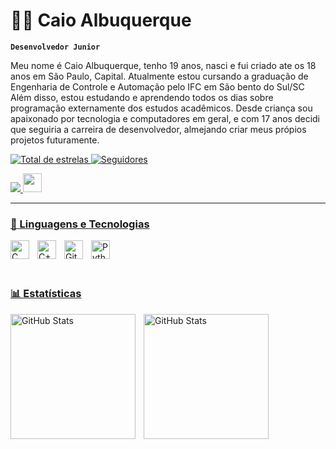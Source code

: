 # 🧑‍💻 Caio Albuquerque

**`Desenvolvedor Junior`**

Meu nome é Caio Albuquerque, tenho 19 anos, nasci e fui criado ate os 18 anos em São Paulo, Capital.
Atualmente estou cursando a graduação de Engenharia de Controle e Automação pelo IFC em São bento do Sul/SC
Além disso, estou estudando e aprendendo todos os dias sobre programação externamente dos estudos acadêmicos.
Desde criança sou apaixonado por tecnologia e computadores em geral, e com 17 anos decidi que seguiria a carreira de desenvolvedor, almejando criar meus própios projetos futuramente.

<p align="left">
    </a> 
    <a href="https://github.com/CaranguejoEngineer?tab=repositories&sort=stargazers">
        <img 
            alt="Total de estrelas" 
            title="Total de estrelas GitHub" 
            src="https://custom-icon-badges.demolab.com/github/stars/CaranguejoEngineer?color=55960c&style=for-the-badge&labelColor=488207&logo=star&label=estrelas"
        />
    </a>
    <a href="https://github.com/CaranguejoEngineer?tab=followers">
        <img 
            alt="Seguidores" 
            title="Me siga no GitHub" 
            src="https://custom-icon-badges.demolab.com/github/followers/CaranguejoEngineer?color=236ad3&labelColor=1155ba&style=for-the-badge&logo=github&label=Seguidores&logoColor=white"
        />
    </a>
</p>
    </a>
    <a href="https://custom-icon-badges.demolab.com/badge/-hermione@spew.co.uk-red?style=for-the-badge&logo=mention&logoColor=white">
    <img
        src="https://custom-icon-badges.demolab.com/badge/albuquerque.caio2@gmail.com-purple?style=for-the-badge&logo=mention&logoColor=white">
    <a href="https://custom-icon-badges.demolab.com/badge/custom-badge-blue.svg?logo=paintbrush&logoColor=white">
    <img
        height="30" src="https://custom-icon-badges.demolab.com/badge/pdecaranguejo-red.svg?logo=discordlogo123&logoColor=white">

---

### 🤖 Linguagens e Tecnologias

<img 
    align="left" 
    alt="C" 
    title="C"
    width="30px" 
    style="padding-right: 10px;" 
    src="https://cdn.jsdelivr.net/gh/devicons/devicon@latest/icons/c/c-original.svg"
/>
<img 
    align="left" 
    alt="C++" 
    title="C++"
    width="30px" 
    style="padding-right: 10px;" 
    src="https://cdn.jsdelivr.net/gh/devicons/devicon@latest/icons/cplusplus/cplusplus-original.svg"
/>
<img 
    align="left" 
    alt="Git" 
    title="Git"
    width="30px" 
    style="padding-right: 10px;" 
    src="https://cdn.jsdelivr.net/gh/devicons/devicon@latest/icons/git/git-original.svg" 
/>
<img 
    align="left" 
    alt="Python" 
    title="Python"
    width="30px" 
    style="padding-right: 10px;" 
    src="https://cdn.jsdelivr.net/gh/devicons/devicon@latest/icons/python/python-original.svg" 
/>

<br/>
<br/>
<br/>

### 📊 Estatísticas

<p>
  <img 
    align="left" 
    alt="GitHub Stats" 
    height="200" 
    style="padding-right: 10px;" 
    src="https://github-readme-stats.vercel.app/api?username=CaranguejoEngineer&show_icons=true&theme=tokyonight&include_all_commits=true&locale=pt-br" 
  />
  
<img 
      align="left" 
      alt="GitHub Stats" 
      height="200" 
      src="https://github-readme-stats.vercel.app/api/top-langs/?username=CaranguejoEngineer&theme=tokyonight&layout=compact&custom_title=Tecnologias&langs_count=9" 
  />
</p>
 
